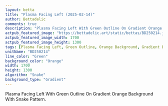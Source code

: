 ```yaml
---
layout: betta
title: "Plasma Facing Left (2025-02-14)"
author: Bettadelic
comments: true
description: "Plasma Facing Left With Green Outline On Gradient Orange Background With Snake Pattern."
actpub_featured_image: "https://bettadelic.art/static/bettas/BD250214.jpg"
actpub_featured_image_width: 1700
actpub_featured_image_height: 1300
tags: [Plasma Facing Left, Green Outline, Orange Background, Gradient Background Pattern, Snake Pattern, February 2025]
unitName: "BD250214"
line_color: "Green"
background_color: "Orange"
width: 1700
height: 1300
algorithm: "Snake"
background_type: "Gradient"
---
```


Plasma Facing Left With Green Outline On Gradient Orange Background With Snake Pattern.
